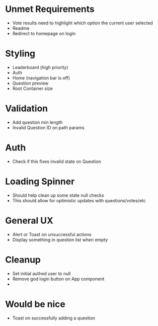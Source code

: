 # Unmet Requirements
- Vote results need to highlight which option the current user selected
- Readme
- Redirect to homepage on login

# Styling
- Leaderboard (high priority)
- Auth
- Home (navigation bar is off)
- Question preview
- Root Container size

# Validation
- Add question min length
- Invalid Question ID on path params

# Auth
- Check if this fixes invalid state on Question

# Loading Spinner
- Should help clean up some state null checks
- This should allow for optimistic updates with questions/votes/etc
 
 # General UX
 - Alert or Toast on unsuccessful actions
 - Display something in question list when empty
 
# Cleanup
- Set initial authed user to null
- Remove god login button on App component 
- 

# Would be nice
- Toast on successfully adding a question

